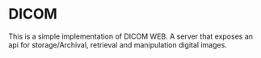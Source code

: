 # DICOM
This is a simple implementation of DICOM WEB. A server that exposes an api for storage/Archival, retrieval and manipulation digital images.
